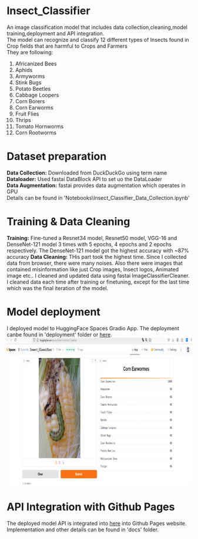 # Insect_Classifier
An image classification model that includes data collection,cleaning,model training,deployment and API integration. <br/>
The model can recognize and classify 12 different types of Insects found in Crop fields that are harmful to Crops and Farmers <br/>
They are following: <br/>
1. Africanized Bees
2. Aphids
3. Armyworms
4. Stink Bugs
5. Potato Beetles
6. Cabbage Loopers
7. Corn Borers
8. Corn Earworms
9. Fruit Flies
10. Thrips
11. Tomato Hornworms
12. Corn Rootworms

# Dataset preparation
**Data Collection:** Downloaded from DuckDuckGo using term name <br/>
**Dataloader:** Used fastai DataBlock API to set uo the DataLoader <br/>
**Data Augmentation:** fastai provides data augmentation which operates in GPU <br/>
Details can be found in 'Notebooks\Insect_Classifier_Data_Collection.ipynb'

# Training & Data Cleaning
**Training:** Fine-tuned a Resnet34 model, Resnet50 model, VGG-16 and DenseNet-121 model 3 times with 5 epochs, 4 epochs and 2 epochs respectively. The DenseNet-121 model got the highest accuracy with ~87% accuracy
**Data Cleaning:** THis part took the highest time. Since I collected data from browser, there were many noises. Also there were images that contained misinformation like just Crop images, Insect logos, Animated image etc.. I cleaned and updated data using fastai ImageClassifierCleaner. I cleaned data each time after training or finetuning, except for the last time which was the final iteration of the model. <br/>

# Model deployment
I deployed model to HuggingFace Spaces Gradio App. The deployment canbe found in 'deployment' folder or [here](https://huggingface.co/spaces/Tanvirtrk/Crop_Insects_Classifier). <br/>
<img src='Deployment\Hugging_face_demo.PNG' width='800' height='400'>

# API Integration with Github Pages
The deployed model API is integrated into [here]('tanvirraihankhan.github.io/Jersey_Recognizer/') into Github Pages website. Implementation and other details can be found in 'docs' folder. 
